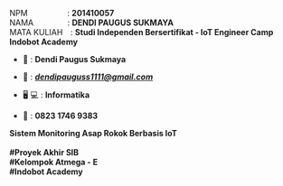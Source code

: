 NPM&emsp;&emsp;&emsp;&emsp;&emsp;: **201410057** <br>
NAMA&emsp;&emsp;&emsp;&emsp;     : **DENDI PAUGUS SUKMAYA** <br>
MATA KULIAH&emsp;: **Studi Independen Bersertifikat - IoT Engineer Camp Indobot Academy** <br>

+ 👦 : **Dendi Paugus Sukmaya**

+ 📧 : ***dendipauguss1111@gmail.com***

+ 🖥️ :computer: : **Informatika**

+ 📱  : **0823 1746 9383**

**Sistem Monitoring Asap Rokok Berbasis IoT** <br> <br>
**#Proyek Akhir SIB** <br>
**#Kelompok Atmega - E** <br>
**#Indobot Academy** <br>

